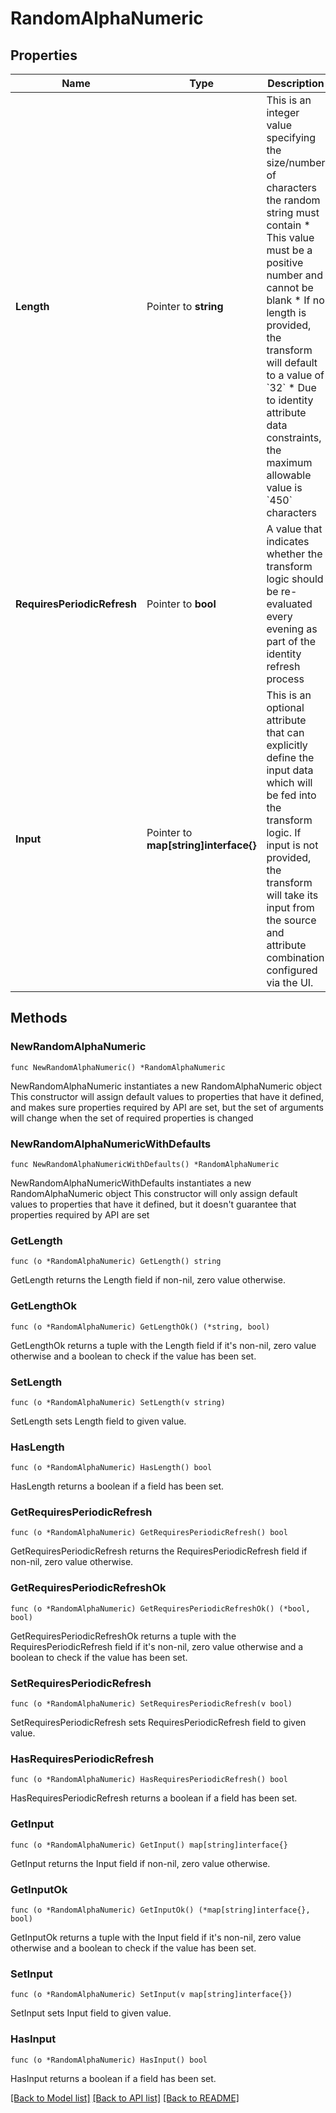 # RandomAlphaNumeric

## Properties

Name | Type | Description | Notes
------------ | ------------- | ------------- | -------------
**Length** | Pointer to **string** | This is an integer value specifying the size/number of characters the random string must contain   * This value must be a positive number and cannot be blank   * If no length is provided, the transform will default to a value of &#x60;32&#x60;   * Due to identity attribute data constraints, the maximum allowable value is &#x60;450&#x60; characters  | [optional] 
**RequiresPeriodicRefresh** | Pointer to **bool** | A value that indicates whether the transform logic should be re-evaluated every evening as part of the identity refresh process | [optional] [default to false]
**Input** | Pointer to **map[string]interface{}** | This is an optional attribute that can explicitly define the input data which will be fed into the transform logic. If input is not provided, the transform will take its input from the source and attribute combination configured via the UI. | [optional] 

## Methods

### NewRandomAlphaNumeric

`func NewRandomAlphaNumeric() *RandomAlphaNumeric`

NewRandomAlphaNumeric instantiates a new RandomAlphaNumeric object
This constructor will assign default values to properties that have it defined,
and makes sure properties required by API are set, but the set of arguments
will change when the set of required properties is changed

### NewRandomAlphaNumericWithDefaults

`func NewRandomAlphaNumericWithDefaults() *RandomAlphaNumeric`

NewRandomAlphaNumericWithDefaults instantiates a new RandomAlphaNumeric object
This constructor will only assign default values to properties that have it defined,
but it doesn't guarantee that properties required by API are set

### GetLength

`func (o *RandomAlphaNumeric) GetLength() string`

GetLength returns the Length field if non-nil, zero value otherwise.

### GetLengthOk

`func (o *RandomAlphaNumeric) GetLengthOk() (*string, bool)`

GetLengthOk returns a tuple with the Length field if it's non-nil, zero value otherwise
and a boolean to check if the value has been set.

### SetLength

`func (o *RandomAlphaNumeric) SetLength(v string)`

SetLength sets Length field to given value.

### HasLength

`func (o *RandomAlphaNumeric) HasLength() bool`

HasLength returns a boolean if a field has been set.

### GetRequiresPeriodicRefresh

`func (o *RandomAlphaNumeric) GetRequiresPeriodicRefresh() bool`

GetRequiresPeriodicRefresh returns the RequiresPeriodicRefresh field if non-nil, zero value otherwise.

### GetRequiresPeriodicRefreshOk

`func (o *RandomAlphaNumeric) GetRequiresPeriodicRefreshOk() (*bool, bool)`

GetRequiresPeriodicRefreshOk returns a tuple with the RequiresPeriodicRefresh field if it's non-nil, zero value otherwise
and a boolean to check if the value has been set.

### SetRequiresPeriodicRefresh

`func (o *RandomAlphaNumeric) SetRequiresPeriodicRefresh(v bool)`

SetRequiresPeriodicRefresh sets RequiresPeriodicRefresh field to given value.

### HasRequiresPeriodicRefresh

`func (o *RandomAlphaNumeric) HasRequiresPeriodicRefresh() bool`

HasRequiresPeriodicRefresh returns a boolean if a field has been set.

### GetInput

`func (o *RandomAlphaNumeric) GetInput() map[string]interface{}`

GetInput returns the Input field if non-nil, zero value otherwise.

### GetInputOk

`func (o *RandomAlphaNumeric) GetInputOk() (*map[string]interface{}, bool)`

GetInputOk returns a tuple with the Input field if it's non-nil, zero value otherwise
and a boolean to check if the value has been set.

### SetInput

`func (o *RandomAlphaNumeric) SetInput(v map[string]interface{})`

SetInput sets Input field to given value.

### HasInput

`func (o *RandomAlphaNumeric) HasInput() bool`

HasInput returns a boolean if a field has been set.


[[Back to Model list]](../README.md#documentation-for-models) [[Back to API list]](../README.md#documentation-for-api-endpoints) [[Back to README]](../README.md)


